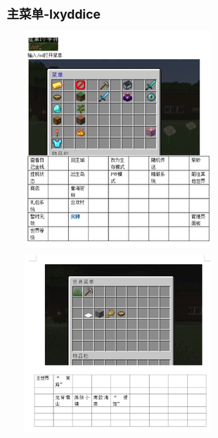 # 主菜单-lxyddice

<figure><img src="../../.gitbook/assets/image (58).png" alt=""><figcaption></figcaption></figure>



<figure><img src="../../.gitbook/assets/image (56).png" alt=""><figcaption></figcaption></figure>

